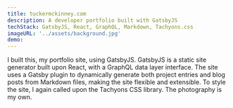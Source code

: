 ```yaml
---
title: tuckermckinney.com
description: A developer portfolio built with GatsbyJS
techStack: GatsbyJS, React, GraphQL, Markdown, Tachyons.css
imageURL: '../assets/background.jpg'
demo: 
---
```


I built this, my portfolio site, using GatsbyJS. GatsbyJS is a static site generator built upon React, with a GraphQL data layer interface. The site uses a Gatsby plugin to dynamically generate both project entries and blog posts from Markdown files, making the site flexible and extensible. To style the site, I again called upon the Tachyons CSS library. The photography is my own.